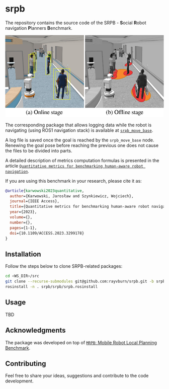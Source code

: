# srpb

The repository contains the source code of the SRPB - **S**ocial **R**obot navigation **P**lanners **B**enchmark.

![Graphical abstract](doc/graphical_abstract.png)

The corresponding package that allows logging data while the robot is navigating (using ROS1 navigation stack) is available at [`srpb_move_base`](https://github.com/rayvburn/srpb_move_base).

A log file is saved once the goal is reached by the `srpb_move_base` node. Renewing the goal pose before reaching the previous one does not cause the files to be divided into parts.

A detailed description of metrics computation formulas is presented in the article [`Quantitative metrics for benchmarking human-aware robot navigation`](https://ieeexplore.ieee.org/document/10194930).

If you are using this benchmark in your research, please cite it as:

```bibtex
@article{karwowski2023quantitative,
  author={Karwowski, Jarosław and Szynkiewicz, Wojciech},
  journal={IEEE Access},
  title={Quantitative metrics for benchmarking human-aware robot navigation},
  year={2023},
  volume={},
  number={},
  pages={1-1},
  doi={10.1109/ACCESS.2023.3299178}
}
```

## Installation

Follow the steps below to clone SRPB-related packages:

```sh
cd <WS_DIR>/src
git clone --recurse-submodules git@github.com:rayvburn/srpb.git -b srpb-melodic-devel srpb/srpb
rosinstall -n . srpb/srpb/srpb.rosinstall
```

## Usage

TBD

## Acknowledgments

The package was developed on top of [`MRPB`: Mobile Robot Local Planning Benchmark](https://github.com/NKU-MobFly-Robotics/local-planning-benchmark).

## Contributing

Feel free to share your ideas, suggestions and contribute to the code development.
